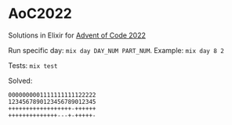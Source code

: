 # AoC2022

Solutions in Elixir for [Advent of Code 2022](https://adventofcode.com/2022)

Run specific day: `mix day DAY_NUM PART_NUM`. Example: `mix day 8 2`

Tests: `mix test`

Solved:
```
0000000001111111111122222
1234567890123456789012345
++++++++++++++++++-++++++
++++++++++++++---+-+++++-
```